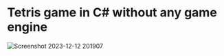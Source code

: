 # Tetris game in C# without any game engine
![Screenshot 2023-12-12 201907](https://github.com/majda-dev/Tetris/assets/112486265/4c026774-fd95-4093-a54f-16088f9610cc)

